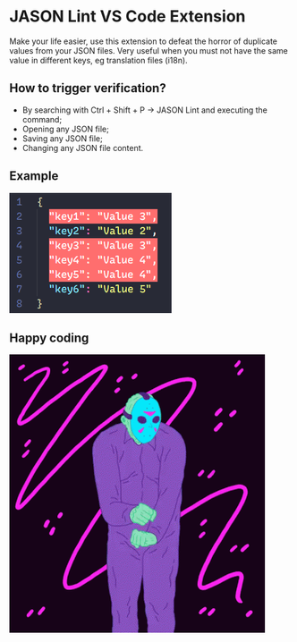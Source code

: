 # JASON Lint VS Code Extension

Make your life easier, use this extension to defeat the horror of duplicate values from your JSON files.
Very useful when you must not have the same value in different keys, eg translation files (i18n).

## How to trigger verification?

- By searching with Ctrl + Shift + P -> JASON Lint and executing the command;
- Opening any JSON file;
- Saving any JSON file;
- Changing any JSON file content.

## Example

![image](https://raw.githubusercontent.com/LeonardoPizzoquero/jason-lint/main/images/example.png)


## Happy coding

![image](https://raw.githubusercontent.com/LeonardoPizzoquero/jason-lint/main/images/happy-13.gif)